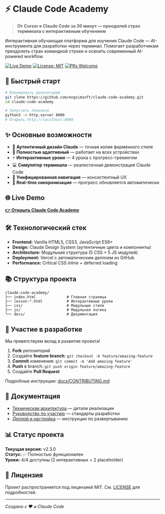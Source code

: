 # ⚡ Claude Code Academy

> **От Cursor к Claude Code за 30 минут — преодолей страх терминала с интерактивным обучением**

Интерактивная обучающая платформа для изучения Claude Code — AI-инструмента для разработки через терминал. Помогает разработчикам преодолеть страх командной строки и освоить современный AI-powered workflow.

[![Live Demo](https://img.shields.io/badge/Live%20Demo-Visit%20Site-blue)](https://claude-code-academy-obhp38zjd-engsimsoft-gmailcoms-projects.vercel.app)
[![License: MIT](https://img.shields.io/badge/License-MIT-yellow.svg)](https://opensource.org/licenses/MIT)
[![PRs Welcome](https://img.shields.io/badge/PRs-welcome-brightgreen.svg)](http://makeapullrequest.com)

## 🚀 Быстрый старт

```bash
# Клонировать репозиторий
git clone https://github.com/engsimsoft/claude-code-academy.git
cd claude-code-academy

# Запустить локально
python3 -m http.server 8000
# Открыть http://localhost:8000
```

## ✨ Основные возможности

- 🎨 **Аутентичный дизайн Claude** — точная копия фирменного стиля
- 📱 **Полностью адаптивный** — работает на всех устройствах
- ⚡ **Интерактивные уроки** — 4 урока с прогресс-трекингом
- 💻 **Симулятор терминала** — реалистичная демонстрация Claude Code
- 🧭 **Унифицированная навигация** — консистентный UX
- 🔄 **Real-time синхронизация** — прогресс обновляется автоматически

## 🌐 Live Demo

**[👉 Открыть Claude Code Academy](https://claude-code-academy-obhp38zjd-engsimsoft-gmailcoms-projects.vercel.app)**

## 🛠 Технологический стек

- **Frontend:** Vanilla HTML5, CSS3, JavaScript ES6+
- **Design:** Claude Design System (аутентичные цвета и компоненты)
- **Architecture:** Модульная структура (5 CSS + 5 JS модулей)
- **Deployment:** Vercel с автоматическим деплоем из GitHub
- **Performance:** Critical CSS inline + deferred loading

## 📚 Структура проекта

```text
claude-code-academy/
├── index.html              # Главная страница
├── lesson-*.html           # Интерактивные уроки
├── css/                    # Модульные стили
├── js/                     # Модульная логика
└── docs/                   # Документация
```

## 🤝 Участие в разработке

Мы приветствуем вклад в развитие проекта!

1. **Fork** репозиторий
2. Создайте **feature branch**: `git checkout -b feature/amazing-feature`
3. **Commit** изменения: `git commit -m 'Add amazing feature'`
4. **Push** в branch: `git push origin feature/amazing-feature`
5. Создайте **Pull Request**

Подробные инструкции: [docs/CONTRIBUTING.md](docs/CONTRIBUTING.md)

## 📖 Документация

- [Техническая архитектура](docs/ARCHITECTURE.md) — детали реализации
- [Руководство по участию](docs/CONTRIBUTING.md) — стандарты разработки
- [Деплой и настройка](docs/DEPLOYMENT.md) — инструкции по развертыванию

## 📊 Статус проекта

**Текущая версия:** v2.3.0  
**Статус:** ✅ Полностью функционален  
**Уроки:** 4/4 доступны (2 интерактивных + 2 placeholder)

## 📄 Лицензия

Проект распространяется под лицензией MIT. См. [LICENSE](LICENSE) для подробностей.

---

*Создано с ❤️ и Claude Code*
